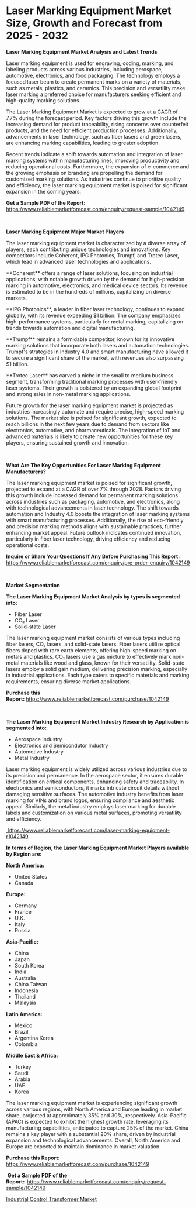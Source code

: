 <p><h1>Laser Marking Equipment Market Size, Growth and Forecast from 2025 - 2032</h1></p><p><strong>Laser Marking Equipment Market Analysis and Latest Trends</strong></p>
<p><p>Laser marking equipment is used for engraving, coding, marking, and labeling products across various industries, including aerospace, automotive, electronics, and food packaging. The technology employs a focused laser beam to create permanent marks on a variety of materials, such as metals, plastics, and ceramics. This precision and versatility make laser marking a preferred choice for manufacturers seeking efficient and high-quality marking solutions.</p><p>The Laser Marking Equipment Market is expected to grow at a CAGR of 7.7% during the forecast period. Key factors driving this growth include the increasing demand for product traceability, rising concerns over counterfeit products, and the need for efficient production processes. Additionally, advancements in laser technology, such as fiber lasers and green lasers, are enhancing marking capabilities, leading to greater adoption.</p><p>Recent trends indicate a shift towards automation and integration of laser marking systems within manufacturing lines, improving productivity and reducing operational costs. Furthermore, the expansion of e-commerce and the growing emphasis on branding are propelling the demand for customized marking solutions. As industries continue to prioritize quality and efficiency, the laser marking equipment market is poised for significant expansion in the coming years.</p></p>
<p><strong>Get a Sample PDF of the Report:&nbsp;</strong> <a href="https://www.reliablemarketforecast.com/enquiry/request-sample/1042149?utm_campaign=2516&utm_medium=2&utm_source=Github&utm_content=ia&utm_term=08042025&utm_id=laser-marking-equipment">https://www.reliablemarketforecast.com/enquiry/request-sample/1042149</a></p>
<p>&nbsp;</p>
<p><strong>Laser Marking Equipment Major Market Players</strong></p>
<p><p>The laser marking equipment market is characterized by a diverse array of players, each contributing unique technologies and innovations. Key competitors include Coherent, IPG Photonics, Trumpf, and Trotec Laser, which lead in advanced laser technologies and applications.</p><p>**Coherent** offers a range of laser solutions, focusing on industrial applications, with notable growth driven by the demand for high-precision marking in automotive, electronics, and medical device sectors. Its revenue is estimated to be in the hundreds of millions, capitalizing on diverse markets.</p><p>**IPG Photonics**, a leader in fiber laser technology, continues to expand globally, with its revenue exceeding $1 billion. The company emphasizes high-performance systems, particularly for metal marking, capitalizing on trends towards automation and digital manufacturing.</p><p>**Trumpf** remains a formidable competitor, known for its innovative marking solutions that incorporate both lasers and automation technologies. Trumpf's strategies in Industry 4.0 and smart manufacturing have allowed it to secure a significant share of the market, with revenues also surpassing $1 billion.</p><p>**Trotec Laser** has carved a niche in the small to medium business segment, transforming traditional marking processes with user-friendly laser systems. Their growth is bolstered by an expanding global footprint and strong sales in non-metal marking applications.</p><p>Future growth for the laser marking equipment market is projected as industries increasingly automate and require precise, high-speed marking solutions. The market size is poised for significant growth, expected to reach billions in the next few years due to demand from sectors like electronics, automotive, and pharmaceuticals. The integration of IoT and advanced materials is likely to create new opportunities for these key players, ensuring sustained growth and innovation.</p></p>
<p>&nbsp;</p>
<p><strong>What Are The Key Opportunities For Laser Marking Equipment Manufacturers?</strong></p>
<p><p>The laser marking equipment market is poised for significant growth, projected to expand at a CAGR of over 7% through 2028. Factors driving this growth include increased demand for permanent marking solutions across industries such as packaging, automotive, and electronics, along with technological advancements in laser technology. The shift towards automation and Industry 4.0 boosts the integration of laser marking systems with smart manufacturing processes. Additionally, the rise of eco-friendly and precision marking methods aligns with sustainable practices, further enhancing market appeal. Future outlook indicates continued innovation, particularly in fiber laser technology, driving efficiency and reducing operational costs.</p></p>
<p><strong>Inquire or Share Your Questions If Any Before Purchasing This Report:</strong> <a href="https://www.reliablemarketforecast.com/enquiry/pre-order-enquiry/1042149?utm_campaign=2516&utm_medium=2&utm_source=Github&utm_content=ia&utm_term=08042025&utm_id=laser-marking-equipment">https://www.reliablemarketforecast.com/enquiry/pre-order-enquiry/1042149</a></p>
<p>&nbsp;</p>
<p><strong>Market Segmentation</strong></p>
<p><strong>The Laser Marking Equipment Market Analysis by types is segmented into:</strong></p>
<p><ul><li>Fiber Laser</li><li>CO₂ Laser</li><li>Solid-state Laser</li></ul></p>
<p><p>The laser marking equipment market consists of various types including fiber lasers, CO₂ lasers, and solid-state lasers. Fiber lasers utilize optical fibers doped with rare earth elements, offering high-speed marking on metals and plastics. CO₂ lasers use a gas mixture to effectively mark non-metal materials like wood and glass, known for their versatility. Solid-state lasers employ a solid gain medium, delivering precision marking, especially in industrial applications. Each type caters to specific materials and marking requirements, ensuring diverse market applications.</p></p>
<p><strong>Purchase this Report:&nbsp;</strong><a href="https://www.reliablemarketforecast.com/purchase/1042149?utm_campaign=2516&utm_medium=2&utm_source=Github&utm_content=ia&utm_term=08042025&utm_id=laser-marking-equipment">https://www.reliablemarketforecast.com/purchase/1042149</a></p>
<p>&nbsp;</p>
<p><strong>The Laser Marking Equipment Market Industry Research by Application is segmented into:</strong></p>
<p><ul><li>Aerospace Industry</li><li>Electronics and Semicondutor Industry</li><li>Automotive Industry</li><li>Metal Industry</li></ul></p>
<p><p>Laser marking equipment is widely utilized across various industries due to its precision and permanence. In the aerospace sector, it ensures durable identification on critical components, enhancing safety and traceability. In electronics and semiconductors, it marks intricate circuit details without damaging sensitive surfaces. The automotive industry benefits from laser marking for VINs and brand logos, ensuring compliance and aesthetic appeal. Similarly, the metal industry employs laser marking for durable labels and customization on various metal surfaces, promoting versatility and efficiency.</p></p>
<p><a href="https://www.reliablemarketforecast.com/laser-marking-equipment-r1042149?utm_campaign=2516&utm_medium=2&utm_source=Github&utm_content=ia&utm_term=08042025&utm_id=laser-marking-equipment">&nbsp;https://www.reliablemarketforecast.com/laser-marking-equipment-r1042149</a></p>
<p><strong>In terms of Region, the Laser Marking Equipment Market Players available by Region are:</strong></p>
<p>
    <p> <strong> North America: </strong>
        <ul>
            <li>United States</li>
            <li>Canada</li>
        </ul>
        </p> 
    <p> <strong> Europe: </strong>
        <ul>
            <li>Germany</li>
            <li>France</li>
            <li>U.K.</li>
            <li>Italy</li>
            <li>Russia</li>
        </ul>
        </p> 
    <p> <strong> Asia-Pacific: </strong>
        <ul>
            <li>China</li>
            <li>Japan</li>
            <li>South Korea</li>
            <li>India</li>
            <li>Australia</li>
            <li>China Taiwan</li>
            <li>Indonesia</li>
            <li>Thailand</li>
            <li>Malaysia</li>
        </ul>
        </p> 
    <p> <strong> Latin America: </strong>
        <ul>
            <li>Mexico</li>
            <li>Brazil</li>
            <li>Argentina Korea</li>
            <li>Colombia</li>
        </ul>
        </p> 
    <p> <strong> Middle East & Africa: </strong>
        <ul>
            <li>Turkey</li>
            <li>Saudi</li>
            <li>Arabia</li>
            <li>UAE</li>
            <li>Korea</li>
        </ul>
    </p>
    </p>
<p><p>The laser marking equipment market is experiencing significant growth across various regions, with North America and Europe leading in market share, projected at approximately 35% and 30%, respectively. Asia-Pacific (APAC) is expected to exhibit the highest growth rate, leveraging its manufacturing capabilities, anticipated to capture 25% of the market. China remains a key player with a substantial 20% share, driven by industrial expansion and technological advancements. Overall, North America and Europe are expected to maintain dominance in market valuation.</p></p>
<p><strong>Purchase this Report: </strong><a href="https://www.reliablemarketforecast.com/purchase/1042149?utm_campaign=2516&utm_medium=2&utm_source=Github&utm_content=ia&utm_term=08042025&utm_id=laser-marking-equipment">https://www.reliablemarketforecast.com/purchase/1042149</a></p>
<p>&nbsp;<strong>Get a Sample PDF of the Report:&nbsp;&nbsp;</strong><a href="https://www.reliablemarketforecast.com/enquiry/request-sample/1042149?utm_campaign=2516&utm_medium=2&utm_source=Github&utm_content=ia&utm_term=08042025&utm_id=laser-marking-equipment">https://www.reliablemarketforecast.com/enquiry/request-sample/1042149</a></p>
<p><strong></strong></p>
<p><p><a href="https://github.com/schwminh2001101/Market-Research-Report-List-1/blob/main/industrial-control-transformer-market.md?utm_campaign=2516&utm_medium=2&utm_source=Github&utm_content=ia&utm_term=08042025&utm_id=laser-marking-equipment">Industrial Control Transformer Market</a></p></p>